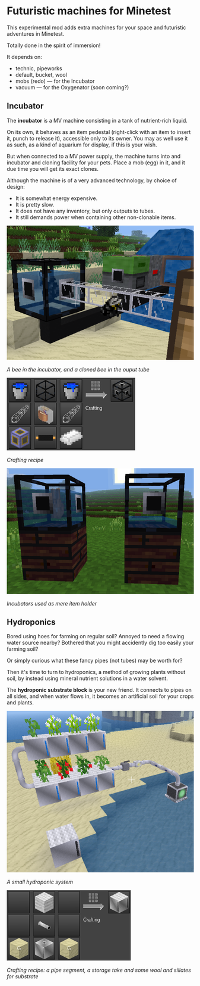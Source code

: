 # Futuristic machines for Minetest

This experimental mod adds extra machines for your space and futuristic adventures in Minetest.

Totally done in the spirit of immersion!

It depends on:
- technic, pipeworks
- default, bucket, wool
- mobs (redo) — for the Incubator
- vacuum — for the Oxygenator (soon coming?)

## Incubator

The **incubator** is a MV machine consisting in a tank of nutrient-rich liquid.

On its own, it behaves as an item pedestal (right-click with an item to insert it, punch to release it), accessible only to its owner. You may as well use it as such, as a kind of aquarium for display, if this is your wish.

But when connected to a MV power supply, the machine turns into and incubator and cloning facility for your pets. Place a mob (egg) in it, and it due time you will get its exact clones.

Although the machine is of a very advanced technology, by choice of design:
- It is somewhat energy expensive.
- It is pretty slow.
- It does not have any inventory, but only outputs to tubes.
- It still demands power when containing other non-clonable items.

![](doc/incubator_setup.png)

_A bee in the incubator, and a cloned bee in the ouput tube_

![](doc/incubator_craft.png)

_Crafting recipe_

![](doc/incubator_no_network.png)

_Incubators used as mere item holder_

## Hydroponics

Bored using hoes for farming on regular soil? Annoyed to need a flowing water source nearby? Bothered that you might accidently dig too easily your farming soil?

Or simply curious what these fancy pipes (not tubes) may be worth for?

Then it's time to turn to hydroponics, a method of growing plants without soil, by instead using mineral nutrient solutions in a water solvent.

The **hydroponic substrate block** is your new friend. It connects to pipes on all sides, and when water flows in, it becomes an artificial soil for your crops and plants. 

![](doc/hydroponics_setup.png)

_A small hydroponic system_

![](doc/hydroponics_craft.png)

_Crafting recipe: a pipe segment, a storage take and some wool and sillates for substrate_


